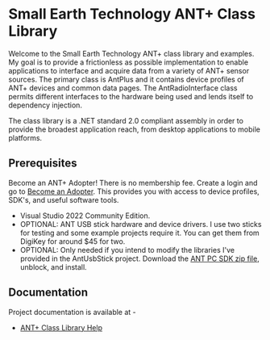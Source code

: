 # Small Earth Technology ANT+ Class Library
Welcome to the Small Earth Technology ANT+ class library and examples. My goal is to provide a frictionless
as possible implementation to enable applications to interface and acquire data from a variety of ANT+
sensor sources. The primary class is AntPlus and it contains device profiles of ANT+ devices and common data pages.
The AntRadioInterface class permits different interfaces to the hardware being used and lends itself to
dependency injection.

The class library is a .NET standard 2.0 compliant assembly in order to provide the broadest application reach,
from desktop applications to mobile platforms.
## Prerequisites
Become an ANT+ Adopter! There is no membership fee. 
Create a login and go to [Become an Adopter](https://www.thisisant.com/my-ant/join-adopter). This provides you with access to
device profiles, SDK's, and useful software tools.
- Visual Studio 2022 Community Edition.
- OPTIONAL: ANT USB stick hardware and device drivers. I use two sticks for testing and some example projects require it.
You can get them from DigiKey for around $45 for two.
- OPTIONAL: Only needed if you intend to modify the libraries I've provided in the AntUsbStick project.
Download the [ANT PC SDK zip file](https://www.thisisant.com/resources/ant-windows-library-package-with-source-code/), unblock, and install.
## Documentation
Project documentation is available at -
* [ANT+ Class Library Help](http://stephenhidem.github.io/AntPlus)